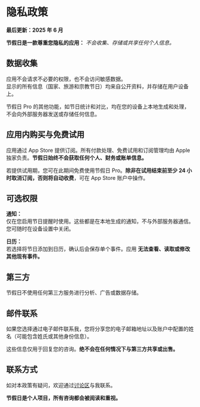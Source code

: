 # 隐私政策  
  
**最后更新：2025 年 6 月**  
  
**节假日是一款尊重您隐私的应用：** *不会收集、存储或共享任何个人信息。*  
  
## 数据收集  
  
应用不会请求不必要的权限，也不会访问敏感数据。  
显示的所有信息（国家、旅游和宗教节日）均来自公开资料，并存储在用户设备上。  
  
节假日 Pro 的其他功能，如节日统计和对比，均在您的设备上本地生成和处理，不会向外部服务器发送或存储任何信息。  
  
## 应用内购买与免费试用  
  
应用通过 App Store 提供订阅。所有付款处理、免费试用和订阅管理均由 Apple 独家负责。**节假日始终不会获取任何个人、财务或账单信息。**  
  
若提供试用期，您可在此期间免费使用节假日 Pro。**除非在试用结束前至少 24 小时取消订阅，否则将自动收费**，可在 App Store 账户中操作。  
  
## 可选权限  
  
**通知：**  
仅在您启用节日提醒时使用。这些都是在本地生成的通知，不与外部服务器通信。您可随时在设备设置中关闭。  
  
**日历：**  
若选择将节日添加到日历，确认后会保存单个事件。应用 **无法查看、读取或修改其他现有事件。**  
  
## 第三方  
  
节假日不使用任何第三方服务进行分析、广告或数据存储。  
  
## 邮件联系  
  
如果您选择通过电子邮件联系我，您将分享您的电子邮箱地址以及账户中配置的姓名（可能包含姓氏或其他身份信息）。  
  
这些信息仅用于回复您的咨询。**绝不会在任何情况下与第三方共享或出售。**  
  
## 联系方式  
  
如对本政策有疑问，欢迎通过[讨论区](https://github.com/lucasditomase/feriados/discussions)与我联系。  
  
**节假日是个人项目，所有咨询都会被阅读和重视。**  
